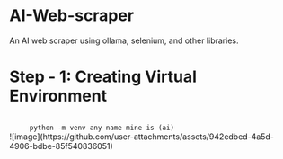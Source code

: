# AI-Web-scraper
An AI web scraper using ollama, selenium, and other libraries.

<h1> Step - 1: Creating Virtual Environment </h1>
<code>
     python -m venv any name mine is (ai)
</code>
![image](https://github.com/user-attachments/assets/942edbed-4a5d-4906-bdbe-85f540836051)

